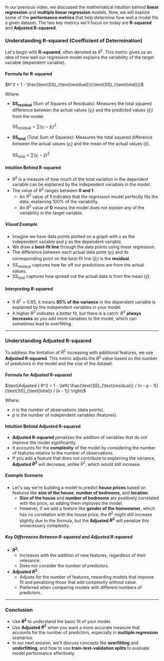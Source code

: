 In our previous video, we discussed the mathematical intuition behind **linear regression** and **multiple linear regression** models. Now, we will explore some of the **performance metrics** that help determine how well a model fits a given dataset. The two key metrics we'll focus on today are **R-squared** and **Adjusted R-squared**.

### Understanding R-squared (Coefficient of Determination)

Let's begin with **R-squared**, often denoted as $R^2$. This metric gives us an idea of how well our regression model explains the variability of the target variable (dependent variable).

#### Formula for R-squared

$R^2 = 1 - \frac{\text{SS}_{\text{residual}}}{\text{SS}_{\text{total}}}$

Where:

- **SS$_{\text{residual}}$** (Sum of Squares of Residuals): Measures the total squared difference between the actual values ($y_i$) and the predicted values ($\hat{y}_i$) from the model.
  
  $\text{SS}_{\text{residual}} = \sum (y_i - \hat{y}_i)^2$
- **SS$_{\text{total}}$** (Total Sum of Squares): Measures the total squared difference between the actual values ($y_i$) and the mean of the actual values ($\bar{y}$).
  
  $\text{SS}_{\text{total}} = \sum (y_i - \bar{y})^2$

#### Intuition Behind R-squared

- $R^2$ is a measure of how much of the total variation in the dependent variable can be explained by the independent variables in the model.
- The value of $R^2$ ranges between **0 and 1**:
  - An $R^2$ value of **1** indicates that the regression model perfectly fits the data, explaining 100% of the variability.
  - An $R^2$ value of **0** means the model does not explain any of the variability in the target variable.

##### Visual Example

- Imagine we have data points plotted on a graph with $x$ as the independent variable and $y$ as the dependent variable.
- We draw a **best-fit line** through the data points using linear regression.
- The difference between each actual data point ($y_i$) and its corresponding point on the best-fit line ($\hat{y}_i$) is the **residual**.
- $SS_{\text{residual}}$ captures how far off our predictions are from the actual values.
- $SS_{\text{total}}$ captures how spread out the actual data is from the mean ($\bar{y}$).

##### Interpreting R-squared

- If $R^2 = 0.85$, it means **85% of the variance** in the dependent variable is explained by the independent variables in your model.
- A higher $R^2$ indicates a better fit, but there is a catch: $R^2$ **always increases** as you add more variables to the model, which can sometimes lead to overfitting.

---

### Understanding Adjusted R-squared

To address the limitation of $R^2$ increasing with additional features, we use **Adjusted R-squared**. This metric adjusts the $R^2$ value based on the number of predictors in the model and the size of the dataset.

#### Formula for Adjusted R-squared

$\text{Adjusted } R^2 = 1 - \left( \frac{\text{SS}_{\text{residual}} / (n - p - 1)}{\text{SS}_{\text{total}} / (n - 1)} \right)$

Where:

- $n$ is the number of observations (data points).
- $p$ is the number of independent variables (features).

#### Intuition Behind Adjusted R-squared

- **Adjusted R-squared** penalizes the addition of variables that do not improve the model significantly.
- It accounts for the **complexity** of the model by considering the number of features relative to the number of observations.
- If you add a feature that does not contribute to explaining the variance, **Adjusted $R^2$** will decrease, unlike $R^2$, which would still increase.

##### Example Scenario

- Let's say we're building a model to predict **house prices** based on features like **size of the house**, **number of bedrooms**, and **location**.
  - **Size of the house** and **number of bedrooms** are positively correlated with the price, so adding them improves the model.
  - However, if we add a feature like **gender of the homeowner**, which has no correlation with the house price, the $R^2$ might still increase slightly due to the formula, but the **Adjusted $R^2$** will penalize this unnecessary complexity.
  
##### Key Differences Between R-squared and Adjusted R-squared

- **$R^2$**:
  - Increases with the addition of new features, regardless of their relevance.
  - Does not consider the number of predictors.
- **Adjusted $R^2$**:
  - Adjusts for the number of features, rewarding models that improve fit and penalizing those that add complexity without value.
  - Preferred when comparing models with different numbers of predictors.

---

### Conclusion

- Use **$R^2$** to understand the basic fit of your model.
- Use **Adjusted $R^2$** when you want a more accurate measure that accounts for the number of predictors, especially in **multiple regression** scenarios.
- In our next session, we'll discuss concepts like **overfitting** and **underfitting**, and how to use **train-test-validation splits** to evaluate model performance effectively.
